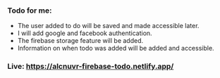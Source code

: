 ### Todo for me: 
* The user added to do will be saved and made accessible later.
* I will add google and facebook authentication. 
* The firebase storage feature will be added.
* Information on when todo was added will be added and accessible.


### Live: https://alcnuvr-firebase-todo.netlify.app/
